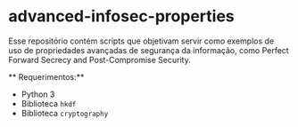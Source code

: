 # advanced-infosec-properties
Esse repositório contém scripts que objetivam servir como exemplos de uso de propriedades avançadas de segurança da informação, como Perfect Forward Secrecy and Post-Compromise Security.


** Requerimentos:**
* Python 3
* Biblioteca `hkdf`
* Biblioteca `cryptography`
